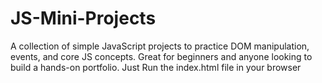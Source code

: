 # JS-Mini-Projects
A collection of simple JavaScript projects to practice DOM manipulation, events, and core JS concepts. Great for beginners and anyone looking to build a hands-on portfolio. Just Run the index.html file in your browser
